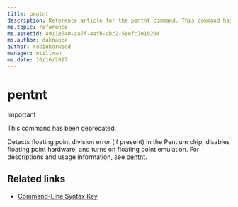 ```yaml
---
title: pentnt
description: Reference article for the pentnt command. This command has been deprecated and isn't guaranteed to be supported in future releases of Windows.
ms.topic: reference
ms.assetid: 4911e640-aa7f-4afb-abc2-5eefc7010204
ms.author: daknappe
author: robinharwood
manager: mtillman
ms.date: 10/16/2017
---
```


# pentnt



>[!IMPORTANT]
> This command has been deprecated.

Detects floating point division error (if present) in the Pentium chip, disables floating point hardware, and turns on floating point emulation. For descriptions and usage information, see [pentnt](/previous-versions/orphan-topics/ws.10/cc755868(v=ws.10)).

## Related links

- [Command-Line Syntax Key](command-line-syntax-key.md)
